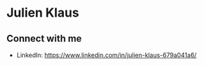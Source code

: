 # Julien Klaus

## Connect with me
* LinkedIn: https://www.linkedin.com/in/julien-klaus-679a041a6/



